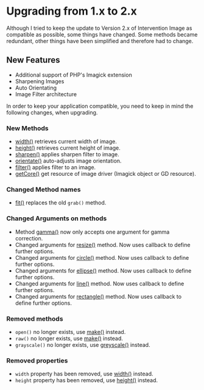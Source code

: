 # Upgrading from 1.x to 2.x

Although I tried to keep the update to Version 2.x of Intervention Image as compatible as possible, some things have changed. Some methods became redundant, other things have been simplified and therefore had to change. 

## New Features

- Additional support of PHP's Imagick extension
- Sharpening Images
- Auto Orientating
- Image Filter architecture

In order to keep your application compatible, you need to keep in mind the following changes, when upgrading.

### New Methods

* [width()](/api/width) retrieves current width of image.
* [height()](/api/height) retrieves current height of image.
* [sharpen()](/api/sharpen) applies sharpen filter to image.
* [orientate()](/api/orientate) auto-adjusts image orientation.
* [filter()](/api/filter) applies filter to an image.
* [getCore()](/api/getCore) get resource of image driver (Imagick object or GD resource).

### Changed Method names

* [fit()](/api/fit) replaces the old ```grab()``` method.

### Changed Arguments on methods

* Method [gamma()](/api/gamma) now only accepts one argument for gamma correction. 
* Changed arguments for [resize()](/api/resize) method. Now uses callback to define further options. 
* Changed arguments for [circle()](/api/circle) method. Now uses callback to define further options.
* Changed arguments for [ellipse()](/api/ellipse) method. Now uses callback to define further options.
* Changed arguments for [line()](/api/line) method. Now uses callback to define further options.
* Changed arguments for [rectangle()](/api/rectangle) method. Now uses callback to define further options.

### Removed methods

* ```open()``` no longer exists, use [make()](/api/make) instead.
* ```raw()``` no longer exists, use [make()](/api/make) instead.
* ```grayscale()``` no longer exists, use [greyscale()](/api/greyscale) instead.

### Removed properties

* ```width``` property has been removed, use [width()](/api/width) instead.
* ```height``` property has been removed, use [height()](/api/height) instead.